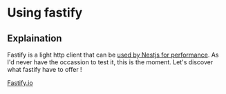 # Using fastify

## Explaination

Fastify is a light http client that can be [used by Nestjs for performance](https://docs.nestjs.com/techniques/performance).
As I'd never have the occassion to test it, this is the moment.
Let's discover what fastify have to offer !

[Fastify.io](https://www.fastify.io)
